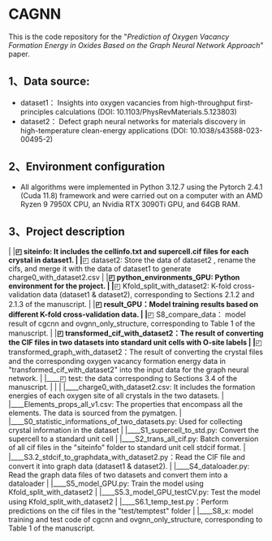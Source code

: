 # CAGNN
This is the code repository for the "_Prediction of Oxygen Vacancy Formation Energy in Oxides Based on the Graph Neural Network Approach_" paper.

## 1、Data source:
- dataset1：  Insights into oxygen vacancies from high-throughput first-principles calculations (DOI: 10.1103/PhysRevMaterials.5.123803)
- dataset2：  Defect graph neural networks for materials discovery in high-temperature clean-energy applications (DOI: 10.1038/s43588-023-00495-2)

## 2、Environment configuration
- All algorithms were implemented in Python 3.12.7 using the Pytorch 2.4.1 (Cuda 11.8) framework and were carried out on a computer with an AMD Ryzen 9 7950X CPU, an Nvidia RTX 3090Ti GPU, and 64GB RAM. 



## 3、Project description
|
|____◰ siteinfo:  It includes the cellinfo.txt and supercell.cif files for each crystal in dataset1.
|
|____◰ dataset2:  Store the data of dataset2 , rename the cifs, and merge it with the data of dataset1 to generate charge0_with_dataset2.csv
|
|____◰ python_environments_GPU: Python environment for the project.
|
|____◰ Kfold_split_with_dataset2: K-fold cross-validation data (dataset1 & dataset2), corresponding to Sections 2.1.2 and 2.1.3 of the manuscript.
|
|____◰ result_GPU：Model training results based on different K-fold cross-validation data.
|
|____◰ S8_compare_data： model result of cgcnn and ovgnn_only_structure, corresponding to Table 1 of the manuscript.
|
|____◰ transformed_cif_with_dataset2：The result of converting the CIF files in two datasets into standard unit cells with O-site labels
|
|____◰ transformed_graph_with_dataset2：The result of converting the crystal files and the corresponding oxygen vacancy formation energy data in "transformed_cif_with_dataset2" into the input data for the graph neural network.
|
|____◰ test: the data corresponding to Sections 3.4 of the manuscript.
|
|
|
|____charge0_with_dataset2.csv:  It includes the formation energies of each oxygen site of all crystals in the two datasets.
|
|____Elements_props_all_v1.csv:  The properties that encompass all the elements. The data is sourced from the pymatgen.
|
|____S0_statistic_informations_of_two_datasets.py: Used for collecting crystal information in the dataset
|
|____S1_supercell_to_std.py:  Convert the supercell to a standard unit cell
|
|____S2_trans_all_cif.py:  Batch conversion of all cif files in the "siteinfo" folder to standard unit cell stdcif format.
|
|____S3.2_stdcif_to_graphdata_with_dataset2.py：Read the CIF file and convert it into graph data (dataset1 & dataset2).
|
|____S4_dataloader.py:  Read the graph data files of two datasets and convert them into a dataloader
|
|____S5_model_GPU.py:  Train the model using Kfold_split_with_dataset2
|
|____S5.3_model_GPU_testCV.py:  Test the model using Kfold_split_with_dataset2
|
|____S6.1_temp_test.py：Perform predictions on the cif files in the "test/temptest" folder
|
|____S8_x:  model training and test code of cgcnn and ovgnn_only_structure, corresponding to Table 1 of the manuscript.




